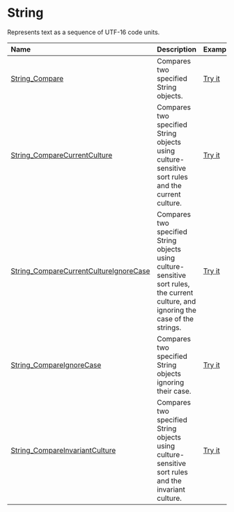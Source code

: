 # String

Represents text as a sequence of UTF-16 code units.


| Name | Description | Example |
| :--- | :---------- | :------ |
| [String_Compare](/string-compare) | Compares two specified String objects. | [Try it]()|
| [String_CompareCurrentCulture](/string-compare-current-culture) | Compares two specified String objects using culture-sensitive sort rules and the current culture. | [Try it]()|
| [String_CompareCurrentCultureIgnoreCase](/string-compare-current-culture-ignore-case) | Compares two specified String objects using culture-sensitive sort rules, the current culture, and ignoring the case of the strings. | [Try it]()|
| [String_CompareIgnoreCase](/string-compare-ignore-case) | Compares two specified String objects ignoring their case. | [Try it]()|
| [String_CompareInvariantCulture](/string-compare-invariant-culture) | Compares two specified String objects using culture-sensitive sort rules and the invariant culture. | [Try it]()|
